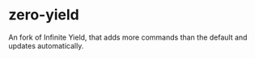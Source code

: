 # zero-yield
An fork of Infinite Yield, that adds more commands than the default and updates automatically.
